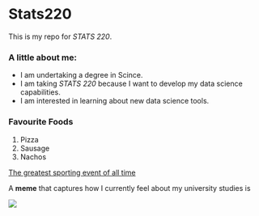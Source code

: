 # Stats220

This is my repo for *STATS 220*. 

### A little about me:

- I am undertaking a degree in Scince.
- I am taking *STATS 220* because I want to develop my data science capabilities.
- I am interested in learning about new data science tools.

### Favourite Foods
1. Pizza
2. Sausage
3. Nachos

[The greatest sporting event of all time](https://www.fifa.com/en/match-centre/match/17/255711/285077/400128145?competitionEntryId=17)

A **meme** that captures how I currently feel about my university studies is

![](https://media1.tenor.com/m/EQwa0tqSUt8AAAAC/chicago-bulls-basketball.gif)

